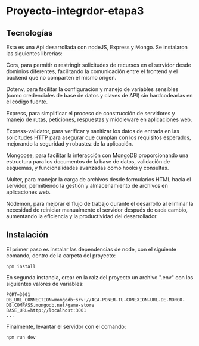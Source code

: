 # Proyecto-integrdor-etapa3

## Tecnologías

Esta es una Api desarrollada con nodeJS, Express y Mongo. 
Se instalaron las siguientes librerías:

Cors, para permitir o restringir solicitudes de recursos en el servidor desde dominios diferentes, facilitando la comunicación entre el frontend y el backend que no comparten el mismo origen.

Dotenv, para facilitar la configuración y manejo de variables sensibles (como credenciales de base de datos y claves de API) sin hardcodearlas en el código fuente.

Express, para simplificar el proceso de construcción de servidores y manejo de rutas, peticiones, respuestas y middleware en aplicaciones web.

Express-validator, para verificar y sanitizar los datos de entrada en las solicitudes HTTP para asegurar que cumplan con los requisitos esperados, mejorando la seguridad y robustez de la aplicación.

Mongoose, para facilitar la interacción con MongoDB proporcionando una estructura para los documentos de la base de datos, validación de esquemas, y funcionalidades avanzadas como hooks y consultas.

Multer, para manejar la carga de archivos desde formularios HTML hacia el servidor, permitiendo la gestión y almacenamiento de archivos en aplicaciones web.

Nodemon, para mejorar el flujo de trabajo durante el desarrollo al eliminar la necesidad de reiniciar manualmente el servidor después de cada cambio, aumentando la eficiencia y la productividad del desarrollador.

## Instalación

El primer paso es instalar las dependencias de node, con el siguiente comando, dentro de la carpeta del proyecto:

```
npm install
```
En segunda instancia, crear en la raiz del proyecto un archivo ".env" con los siguientes valores de variables:

```
PORT=3001
DB_URL_CONNECTION=mongodb+srv://ACA-PONER-TU-CONEXION-URL-DE-MONGO-DB.COMPASS.mongodb.net/game-store
BASE_URL=http://localhost:3001
...
```

Finalmente, levantar el servidor con el comando:
```
npm run dev
```